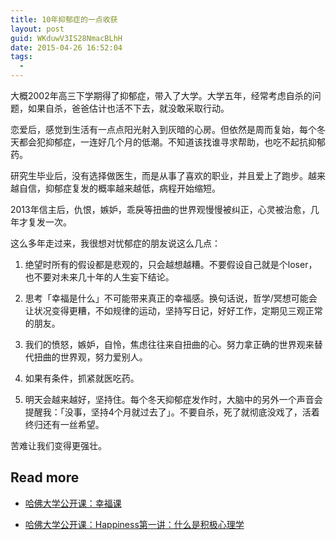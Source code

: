 ```yaml
---
title: 10年抑郁症的一点收获
layout: post
guid: WKduwV3IS28NmacBLhH
date: 2015-04-26 16:52:04
tags:
  - 
---
```


大概2002年高三下学期得了抑郁症，带入了大学。大学五年，经常考虑自杀的问题，如果自杀，爸爸估计也活不下去，就没敢采取行动。

恋爱后，感觉到生活有一点点阳光射入到灰暗的心房。但依然是周而复始，每个冬天都会犯抑郁症，一连好几个月的低潮。不知道该找谁寻求帮助，也吃不起抗抑郁药。

研究生毕业后，没有选择做医生，而是从事了喜欢的职业，并且爱上了跑步。越来越自信，抑郁症复发的概率越来越低，病程开始缩短。

2013年信主后，仇恨，嫉妒，乖戾等扭曲的世界观慢慢被纠正，心灵被治愈，几年才复发一次。


这么多年走过来，我很想对忧郁症的朋友说这么几点：


1. 绝望时所有的假设都是悲观的，只会越想越糟。不要假设自己就是个loser，也不要对未来几十年的人生妄下结论。

2. 思考「幸福是什么」不可能带来真正的幸福感。换句话说，哲学/冥想可能会让状况变得更糟，不如规律的运动，坚持写日记，好好工作，定期见三观正常的朋友。

3. 我们的愤怒，嫉妒，自怜，焦虑往往来自扭曲的心。努力拿正确的世界观来替代扭曲的世界观，努力爱别人。

3. 如果有条件，抓紧就医吃药。

4. 明天会越来越好，坚持住。每个冬天抑郁症发作时，大脑中的另外一个声音会提醒我：「没事，坚持4个月就过去了」。不要自杀，死了就彻底没戏了，活着终归还有一丝希望。


苦难让我们变得更强壮。

## Read more

- [哈佛大学公开课：幸福课](http://v.163.com/special/positivepsychology/)

- [哈佛大学公开课：Happiness第一讲：什么是积极心理学](https://zhuanlan.zhihu.com/p/25816306)




